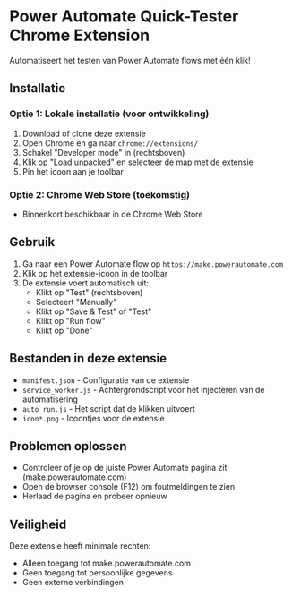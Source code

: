 # Power Automate Quick-Tester Chrome Extension

Automatiseert het testen van Power Automate flows met één klik!

## Installatie

### Optie 1: Lokale installatie (voor ontwikkeling)
1. Download of clone deze extensie
2. Open Chrome en ga naar `chrome://extensions/`
3. Schakel "Developer mode" in (rechtsboven)
4. Klik op "Load unpacked" en selecteer de map met de extensie
5. Pin het icoon aan je toolbar

### Optie 2: Chrome Web Store (toekomstig)
- Binnenkort beschikbaar in de Chrome Web Store

## Gebruik
1. Ga naar een Power Automate flow op `https://make.powerautomate.com`
2. Klik op het extensie-icoon in de toolbar
3. De extensie voert automatisch uit:
   - Klikt op "Test" (rechtsboven)
   - Selecteert "Manually"
   - Klikt op "Save & Test" of "Test"
   - Klikt op "Run flow"
   - Klikt op "Done"

## Bestanden in deze extensie
- `manifest.json` - Configuratie van de extensie
- `service_worker.js` - Achtergrondscript voor het injecteren van de automatisering
- `auto_run.js` - Het script dat de klikken uitvoert
- `icon*.png` - Icoontjes voor de extensie

## Problemen oplossen
- Controleer of je op de juiste Power Automate pagina zit (make.powerautomate.com)
- Open de browser console (F12) om foutmeldingen te zien
- Herlaad de pagina en probeer opnieuw

## Veiligheid
Deze extensie heeft minimale rechten:
- Alleen toegang tot make.powerautomate.com
- Geen toegang tot persoonlijke gegevens
- Geen externe verbindingen